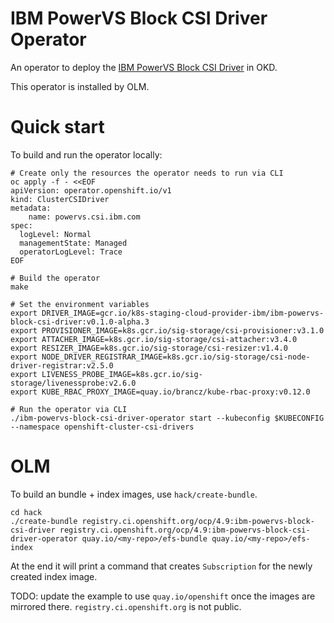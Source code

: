 # IBM PowerVS Block CSI Driver Operator

An operator to deploy the [IBM PowerVS Block CSI Driver](https://github.com/openshift/ibm-powervs-block-csi-driver) in OKD.

This operator is installed by OLM.

# Quick start

To build and run the operator locally:

```shell
# Create only the resources the operator needs to run via CLI
oc apply -f - <<EOF
apiVersion: operator.openshift.io/v1
kind: ClusterCSIDriver
metadata:
    name: powervs.csi.ibm.com
spec:
  logLevel: Normal
  managementState: Managed
  operatorLogLevel: Trace
EOF

# Build the operator
make

# Set the environment variables
export DRIVER_IMAGE=gcr.io/k8s-staging-cloud-provider-ibm/ibm-powervs-block-csi-driver:v0.1.0-alpha.3
export PROVISIONER_IMAGE=k8s.gcr.io/sig-storage/csi-provisioner:v3.1.0
export ATTACHER_IMAGE=k8s.gcr.io/sig-storage/csi-attacher:v3.4.0
export RESIZER_IMAGE=k8s.gcr.io/sig-storage/csi-resizer:v1.4.0
export NODE_DRIVER_REGISTRAR_IMAGE=k8s.gcr.io/sig-storage/csi-node-driver-registrar:v2.5.0
export LIVENESS_PROBE_IMAGE=k8s.gcr.io/sig-storage/livenessprobe:v2.6.0
export KUBE_RBAC_PROXY_IMAGE=quay.io/brancz/kube-rbac-proxy:v0.12.0

# Run the operator via CLI
./ibm-powervs-block-csi-driver-operator start --kubeconfig $KUBECONFIG --namespace openshift-cluster-csi-drivers
```

# OLM

To build an bundle + index images, use `hack/create-bundle`.

```shell
cd hack
./create-bundle registry.ci.openshift.org/ocp/4.9:ibm-powervs-block-csi-driver registry.ci.openshift.org/ocp/4.9:ibm-powervs-block-csi-driver-operator quay.io/<my-repo>/efs-bundle quay.io/<my-repo>/efs-index
```

At the end it will print a command that creates `Subscription` for the newly created index image.

TODO: update the example to use `quay.io/openshift` once the images are mirrored there. `registry.ci.openshift.org` is not public.
